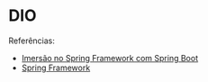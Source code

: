 # DIO

Referências: 
* [Imersão no Spring Framework com Spring Boot](https://github.com/digitalinnovationone/dio-springboot)
* [Spring Framework](https://glysns.gitbook.io/spring-framework/)
